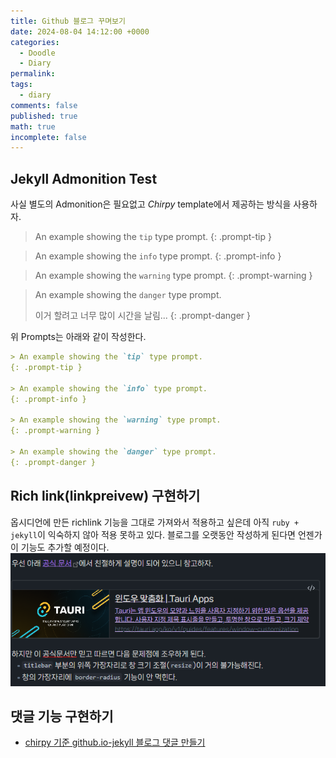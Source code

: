 ```yaml
---
title: Github 블로그 꾸며보기
date: 2024-08-04 14:12:00 +0000
categories:
  - Doodle
  - Diary
permalink: 
tags:
  - diary
comments: false
published: true
math: true
incomplete: false
---
```

## Jekyll Admonition Test
사실 별도의 Admonition은 필요없고 _Chirpy_ template에서 제공하는 방식을 사용하자.

> An example showing the `tip` type prompt.
{: .prompt-tip }

> An example showing the `info` type prompt.
{: .prompt-info }

> An example showing the `warning` type prompt.
{: .prompt-warning }

> An example showing the `danger` type prompt.
>
>이거 할려고 너무 많이 시간을 날림...
{: .prompt-danger }


위 Prompts는 아래와 같이 작성한다. 
```md
> An example showing the `tip` type prompt.
{: .prompt-tip }

> An example showing the `info` type prompt.
{: .prompt-info }

> An example showing the `warning` type prompt.
{: .prompt-warning }

> An example showing the `danger` type prompt.
{: .prompt-danger }
```

## Rich link(linkpreivew) 구현하기
옵시디언에 만든 richlink 기능을 그대로 가져와서 적용하고 싶은데 아직 `ruby + jekyll`이 익숙하지 않아 적용 못하고 있다. 블로그를 오랫동안 작성하게 된다면 언젠가 이 기능도 추가할 예정이다.
![alt text](/assets/img/res/richlink-example.png)


## 댓글 기능 구현하기
- [chirpy 기준 github.io-jekyll 블로그 댓글 만들기](https://www.irgroup.org/posts/utternace-comments-system/)